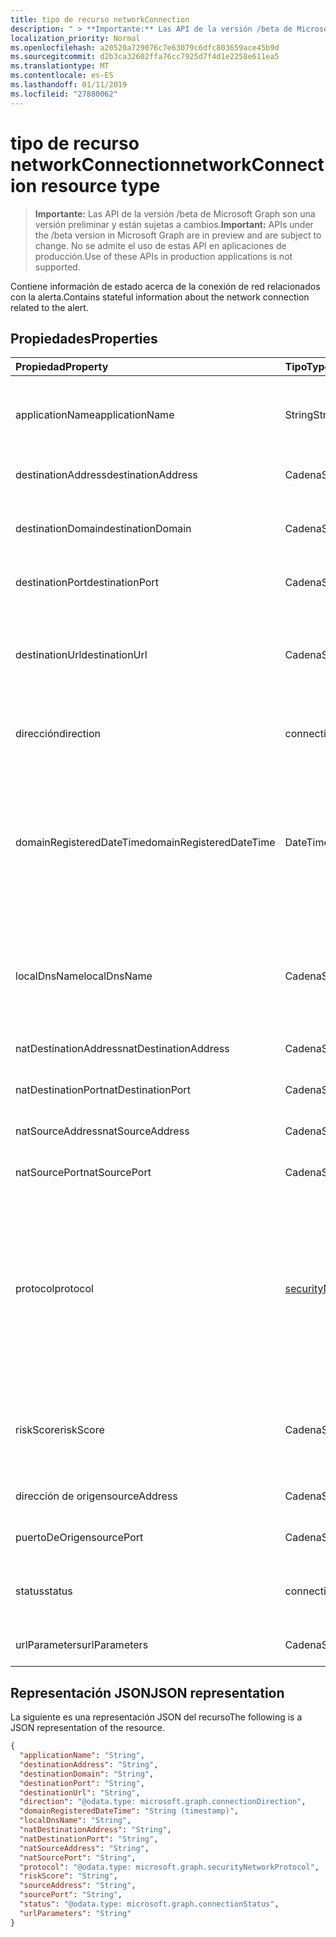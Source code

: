 ```yaml
---
title: tipo de recurso networkConnection
description: " > **Importante:** Las API de la versión /beta de Microsoft Graph son una versión preliminar y están sujetas a cambios. No se admite el uso de estas API en aplicaciones de producción."
localization_priority: Normal
ms.openlocfilehash: a20520a729076c7e63079c6dfc803659ace45b9d
ms.sourcegitcommit: d2b3ca32602ffa76cc7925d7f4d1e2258e611ea5
ms.translationtype: MT
ms.contentlocale: es-ES
ms.lasthandoff: 01/11/2019
ms.locfileid: "27880062"
---
```

# <a name="networkconnection-resource-type"></a><span data-ttu-id="8293c-104">tipo de recurso networkConnection</span><span class="sxs-lookup"><span data-stu-id="8293c-104">networkConnection resource type</span></span>

 > <span data-ttu-id="8293c-105">**Importante:** Las API de la versión /beta de Microsoft Graph son una versión preliminar y están sujetas a cambios.</span><span class="sxs-lookup"><span data-stu-id="8293c-105">**Important:** APIs under the /beta version in Microsoft Graph are in preview and are subject to change.</span></span> <span data-ttu-id="8293c-106">No se admite el uso de estas API en aplicaciones de producción.</span><span class="sxs-lookup"><span data-stu-id="8293c-106">Use of these APIs in production applications is not supported.</span></span>

<span data-ttu-id="8293c-107">Contiene información de estado acerca de la conexión de red relacionados con la alerta.</span><span class="sxs-lookup"><span data-stu-id="8293c-107">Contains stateful information about the network connection related to the alert.</span></span>

## <a name="properties"></a><span data-ttu-id="8293c-108">Propiedades</span><span class="sxs-lookup"><span data-stu-id="8293c-108">Properties</span></span>

| <span data-ttu-id="8293c-109">Propiedad</span><span class="sxs-lookup"><span data-stu-id="8293c-109">Property</span></span>   | <span data-ttu-id="8293c-110">Tipo</span><span class="sxs-lookup"><span data-stu-id="8293c-110">Type</span></span>|<span data-ttu-id="8293c-111">Description</span><span class="sxs-lookup"><span data-stu-id="8293c-111">Description</span></span>|
|:---------------|:--------|:----------|
|<span data-ttu-id="8293c-112">applicationName</span><span class="sxs-lookup"><span data-stu-id="8293c-112">applicationName</span></span>|<span data-ttu-id="8293c-113">String</span><span class="sxs-lookup"><span data-stu-id="8293c-113">String</span></span>|<span data-ttu-id="8293c-114">Nombre de la aplicación de administración de la conexión de red (por ejemplo, Facebook, SMTP, etcetera).</span><span class="sxs-lookup"><span data-stu-id="8293c-114">Name of the application managing the network connection (for example, Facebook, SMTP, etc.).</span></span>|
|<span data-ttu-id="8293c-115">destinationAddress</span><span class="sxs-lookup"><span data-stu-id="8293c-115">destinationAddress</span></span>|<span data-ttu-id="8293c-116">Cadena</span><span class="sxs-lookup"><span data-stu-id="8293c-116">String</span></span>|<span data-ttu-id="8293c-117">Dirección IP de destino (de la conexión de red).</span><span class="sxs-lookup"><span data-stu-id="8293c-117">Destination IP address (of the network connection).</span></span>|
|<span data-ttu-id="8293c-118">destinationDomain</span><span class="sxs-lookup"><span data-stu-id="8293c-118">destinationDomain</span></span>|<span data-ttu-id="8293c-119">Cadena</span><span class="sxs-lookup"><span data-stu-id="8293c-119">String</span></span>|<span data-ttu-id="8293c-120">Parte del dominio de destino de la dirección URL de destino.</span><span class="sxs-lookup"><span data-stu-id="8293c-120">Destination domain portion of the destination URL.</span></span> <span data-ttu-id="8293c-121">(por ejemplo 'www.contoso.com').</span><span class="sxs-lookup"><span data-stu-id="8293c-121">(for example 'www.contoso.com').</span></span>|
|<span data-ttu-id="8293c-122">destinationPort</span><span class="sxs-lookup"><span data-stu-id="8293c-122">destinationPort</span></span>|<span data-ttu-id="8293c-123">Cadena</span><span class="sxs-lookup"><span data-stu-id="8293c-123">String</span></span>|<span data-ttu-id="8293c-124">Puerto de destino (de la conexión de red).</span><span class="sxs-lookup"><span data-stu-id="8293c-124">Destination port (of the network connection).</span></span>|
|<span data-ttu-id="8293c-125">destinationUrl</span><span class="sxs-lookup"><span data-stu-id="8293c-125">destinationUrl</span></span>|<span data-ttu-id="8293c-126">Cadena</span><span class="sxs-lookup"><span data-stu-id="8293c-126">String</span></span>|<span data-ttu-id="8293c-127">Cadena de dirección URL o URI de conexión - excluyendo los parámetros de la red.</span><span class="sxs-lookup"><span data-stu-id="8293c-127">Network connection URL/URI string - excluding parameters.</span></span> <span data-ttu-id="8293c-128">(por ejemplo, 'www.contoso.com/products/default.html')</span><span class="sxs-lookup"><span data-stu-id="8293c-128">(for example 'www.contoso.com/products/default.html')</span></span>|
|<span data-ttu-id="8293c-129">dirección</span><span class="sxs-lookup"><span data-stu-id="8293c-129">direction</span></span>|<span data-ttu-id="8293c-130">connectionDirection</span><span class="sxs-lookup"><span data-stu-id="8293c-130">connectionDirection</span></span>|<span data-ttu-id="8293c-131">Dirección de la conexión de red.</span><span class="sxs-lookup"><span data-stu-id="8293c-131">Network connection direction.</span></span> <span data-ttu-id="8293c-132">Los valores posibles son: `unknown`, `inbound` y `outbound`.</span><span class="sxs-lookup"><span data-stu-id="8293c-132">Possible values are: `unknown`, `inbound`, `outbound`.</span></span>|
|<span data-ttu-id="8293c-133">domainRegisteredDateTime</span><span class="sxs-lookup"><span data-stu-id="8293c-133">domainRegisteredDateTime</span></span>|<span data-ttu-id="8293c-134">DateTimeOffset</span><span class="sxs-lookup"><span data-stu-id="8293c-134">DateTimeOffset</span></span>|<span data-ttu-id="8293c-135">Fecha cuando se registró el dominio de destino.</span><span class="sxs-lookup"><span data-stu-id="8293c-135">Date when the destination domain was registered.</span></span> <span data-ttu-id="8293c-136">El tipo de marca de tiempo representa la información de fecha y hora con el formato ISO 8601 y está siempre en hora UTC.</span><span class="sxs-lookup"><span data-stu-id="8293c-136">The Timestamp type represents date and time information using ISO 8601 format and is always in UTC time.</span></span> <span data-ttu-id="8293c-137">Por ejemplo, la medianoche UTC del 1 de enero de 2014 sería así: `'2014-01-01T00:00:00Z'`</span><span class="sxs-lookup"><span data-stu-id="8293c-137">For example, midnight UTC on Jan 1, 2014 would look like this: `'2014-01-01T00:00:00Z'`</span></span>|
|<span data-ttu-id="8293c-138">localDnsName</span><span class="sxs-lookup"><span data-stu-id="8293c-138">localDnsName</span></span>|<span data-ttu-id="8293c-139">Cadena</span><span class="sxs-lookup"><span data-stu-id="8293c-139">String</span></span>|<span data-ttu-id="8293c-140">El equipo local resolución de nombres DNS tal como aparece en la memoria caché DNS local del host (por ejemplo, en caso de que se ha alterado el archivo 'hosts').</span><span class="sxs-lookup"><span data-stu-id="8293c-140">The local DNS name resolution as it appears in the host's local DNS cache (for example, in case the 'hosts' file was tampered with).</span></span>|
|<span data-ttu-id="8293c-141">natDestinationAddress</span><span class="sxs-lookup"><span data-stu-id="8293c-141">natDestinationAddress</span></span>|<span data-ttu-id="8293c-142">Cadena</span><span class="sxs-lookup"><span data-stu-id="8293c-142">String</span></span>|<span data-ttu-id="8293c-143">Dirección IP de destino de la traducción de direcciones de red.</span><span class="sxs-lookup"><span data-stu-id="8293c-143">Network Address Translation destination IP address.</span></span>|
|<span data-ttu-id="8293c-144">natDestinationPort</span><span class="sxs-lookup"><span data-stu-id="8293c-144">natDestinationPort</span></span>|<span data-ttu-id="8293c-145">Cadena</span><span class="sxs-lookup"><span data-stu-id="8293c-145">String</span></span>|<span data-ttu-id="8293c-146">Puerto de destino de la traducción de direcciones de red.</span><span class="sxs-lookup"><span data-stu-id="8293c-146">Network Address Translation destination port.</span></span>|
|<span data-ttu-id="8293c-147">natSourceAddress</span><span class="sxs-lookup"><span data-stu-id="8293c-147">natSourceAddress</span></span>|<span data-ttu-id="8293c-148">Cadena</span><span class="sxs-lookup"><span data-stu-id="8293c-148">String</span></span>|<span data-ttu-id="8293c-149">Dirección IP de origen de la traducción de direcciones de red.</span><span class="sxs-lookup"><span data-stu-id="8293c-149">Network Address Translation source IP address.</span></span>|
|<span data-ttu-id="8293c-150">natSourcePort</span><span class="sxs-lookup"><span data-stu-id="8293c-150">natSourcePort</span></span>|<span data-ttu-id="8293c-151">Cadena</span><span class="sxs-lookup"><span data-stu-id="8293c-151">String</span></span>|<span data-ttu-id="8293c-152">Puerto de origen de la traducción de direcciones de red.</span><span class="sxs-lookup"><span data-stu-id="8293c-152">Network Address Translation source port.</span></span>|
|<span data-ttu-id="8293c-153">protocol</span><span class="sxs-lookup"><span data-stu-id="8293c-153">protocol</span></span>|[<span data-ttu-id="8293c-154">securityNetworkProtocol</span><span class="sxs-lookup"><span data-stu-id="8293c-154">securityNetworkProtocol</span></span>](securitynetworkprotocolenumtype.md)|<span data-ttu-id="8293c-155">Protocolo de red.</span><span class="sxs-lookup"><span data-stu-id="8293c-155">Network protocol.</span></span> <span data-ttu-id="8293c-156">Los valores posibles son: `unknown`, `ip`, `icmp`, `igmp`, `ggp`, `ipv4`, `tcp`, `pup`, `udp`, `idp`, `ipv6`, `ipv6RoutingHeader`, `ipv6FragmentHeader`, `ipSecEncapsulatingSecurityPayload`, `ipSecAuthenticationHeader`, `icmpV6`, `ipv6NoNextHeader`, `ipv6DestinationOptions`, `nd` , `raw`, `ipx`, `spx`, `spxII`.</span><span class="sxs-lookup"><span data-stu-id="8293c-156">Possible values are: `unknown`, `ip`, `icmp`, `igmp`, `ggp`, `ipv4`, `tcp`, `pup`, `udp`, `idp`, `ipv6`, `ipv6RoutingHeader`, `ipv6FragmentHeader`, `ipSecEncapsulatingSecurityPayload`, `ipSecAuthenticationHeader`, `icmpV6`, `ipv6NoNextHeader`, `ipv6DestinationOptions`, `nd`, `raw`, `ipx`, `spx`, `spxII`.</span></span>|
|<span data-ttu-id="8293c-157">riskScore</span><span class="sxs-lookup"><span data-stu-id="8293c-157">riskScore</span></span>|<span data-ttu-id="8293c-158">Cadena</span><span class="sxs-lookup"><span data-stu-id="8293c-158">String</span></span>|<span data-ttu-id="8293c-159">Proveedor generado/calcula el riesgo de puntuación de la conexión de red.</span><span class="sxs-lookup"><span data-stu-id="8293c-159">Provider generated/calculated risk score of the network connection.</span></span> <span data-ttu-id="8293c-160">Valor recomendado el rango de 0-1, lo que equivale a un porcentaje.</span><span class="sxs-lookup"><span data-stu-id="8293c-160">Recommended value range of 0-1, which equates to a percentage.</span></span>|
|<span data-ttu-id="8293c-161">dirección de origen</span><span class="sxs-lookup"><span data-stu-id="8293c-161">sourceAddress</span></span>|<span data-ttu-id="8293c-162">Cadena</span><span class="sxs-lookup"><span data-stu-id="8293c-162">String</span></span>|<span data-ttu-id="8293c-163">Dirección IP de origen (es decir, el origen) (de la conexión de red).</span><span class="sxs-lookup"><span data-stu-id="8293c-163">Source (i.e. origin) IP address (of the network connection).</span></span>|
|<span data-ttu-id="8293c-164">puertoDeOrigen</span><span class="sxs-lookup"><span data-stu-id="8293c-164">sourcePort</span></span>|<span data-ttu-id="8293c-165">Cadena</span><span class="sxs-lookup"><span data-stu-id="8293c-165">String</span></span>|<span data-ttu-id="8293c-166">Puerto de IP de origen (es decir, el origen) (de la conexión de red).</span><span class="sxs-lookup"><span data-stu-id="8293c-166">Source (i.e. origin) IP port (of the network connection).</span></span>|
|<span data-ttu-id="8293c-167">status</span><span class="sxs-lookup"><span data-stu-id="8293c-167">status</span></span>|<span data-ttu-id="8293c-168">connectionStatus</span><span class="sxs-lookup"><span data-stu-id="8293c-168">connectionStatus</span></span>|<span data-ttu-id="8293c-169">Estado de conexión de red.</span><span class="sxs-lookup"><span data-stu-id="8293c-169">Network connection status.</span></span> <span data-ttu-id="8293c-170">Los valores posibles son: `unknown`, `attempted`, `succeeded`, `blocked` y `failed`.</span><span class="sxs-lookup"><span data-stu-id="8293c-170">Possible values are: `unknown`, `attempted`, `succeeded`, `blocked`, `failed`.</span></span>|
|<span data-ttu-id="8293c-171">urlParameters</span><span class="sxs-lookup"><span data-stu-id="8293c-171">urlParameters</span></span>|<span data-ttu-id="8293c-172">Cadena</span><span class="sxs-lookup"><span data-stu-id="8293c-172">String</span></span>|<span data-ttu-id="8293c-173">Parámetros (sufijo) de la dirección URL de destino.</span><span class="sxs-lookup"><span data-stu-id="8293c-173">Parameters (suffix) of the destination URL.</span></span>|

## <a name="json-representation"></a><span data-ttu-id="8293c-174">Representación JSON</span><span class="sxs-lookup"><span data-stu-id="8293c-174">JSON representation</span></span>

<span data-ttu-id="8293c-175">La siguiente es una representación JSON del recurso</span><span class="sxs-lookup"><span data-stu-id="8293c-175">The following is a JSON representation of the resource.</span></span>

<!-- {
  "blockType": "resource",
  "optionalProperties": [

  ],
  "@odata.type": "microsoft.graph.networkConnection"
}-->

```json
{
  "applicationName": "String",
  "destinationAddress": "String",
  "destinationDomain": "String",
  "destinationPort": "String",
  "destinationUrl": "String",
  "direction": "@odata.type: microsoft.graph.connectionDirection",
  "domainRegisteredDateTime": "String (timestamp)",
  "localDnsName": "String",
  "natDestinationAddress": "String",
  "natDestinationPort": "String",
  "natSourceAddress": "String",
  "natSourcePort": "String",
  "protocol": "@odata.type: microsoft.graph.securityNetworkProtocol",
  "riskScore": "String",
  "sourceAddress": "String",
  "sourcePort": "String",
  "status": "@odata.type: microsoft.graph.connectionStatus",
  "urlParameters": "String"
}

```

<!-- uuid: 8fcb5dbc-d5aa-4681-8e31-b001d5168d79
2015-10-25 14:57:30 UTC -->
<!-- {
  "type": "#page.annotation",
  "description": "networkConnection resource",
  "keywords": "",
  "section": "documentation",
  "tocPath": ""
}-->
